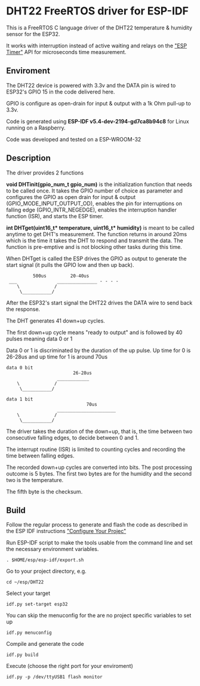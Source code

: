 # DHT22 FreeRTOS driver for ESP-IDF
This is a FreeRTOS C language driver of the DHT22 temperature & humidity sensor for the ESP32.

It works with interruption instead of active waiting and relays on 
the ["ESP Timer"](https://docs.espressif.com/projects/esp-idf/en/stable/esp32/api-reference/system/esp_timer.html) API for microseconds time measurement.

## Enviroment
The DHT22 device is powered with 3.3v and the DATA pin is wired to ESP32's GPIO 15 in the code delivered here.

GPIO is configure as open-drain for input & output with a 1k Ohm pull-up to 3.3v.

Code is generated using **ESP-IDF v5.4-dev-2194-gd7ca8b94c8** for Linux running on a Raspberry.

Code was developed and tested on a ESP-WROOM-32

## Description
The driver provides 2 functions

**void DHTinit(gpio_num_t gpio_num)**
is the initialization function that needs to be called once. It takes the GPIO number of choice as parameter and configures the GPIO as open drain for input & output (GPIO_MODE_INPUT_OUTPUT_OD), enables the pin for interruptions on falling edge (GPIO_INTR_NEGEDGE), enables the interruption handler function (ISR), and starts the ESP timer.

**int DHTget(uint16_t\* temperature, uint16_t\* humidity)**
is meant to be called anytime to get DHT's measurement. The function returns in around 20ms 
which is the time it takes the DHT to respond and transmit the data. The function is pre-emptive and is not blocking other tasks during this time.

When DHTget is called the ESP drives the GPIO as output to generate the start signal (it pulls the GPIO low and then up back).

```
          500us         20-40us   
 ___               _______________ - - - -
    \             /    
     \___________/                 
```
 
After the ESP32's start signal the DHT22 drives the DATA wire to send back the response. 

The DHT generates 41 down+up cycles.

The first down+up cycle means "ready to output" and is followed by 40 pulses meaning data 0 or 1

Data 0 or 1 is discriminated by the duration of the up pulse. Up time for 0 is 26-28us and up time for 1 is around 70us

```
data 0 bit
                         26-28us   
                   ____________
    \             /    
     \___________/                 

data 1 bit
                              70us   
                   ______________________ 
    \             /    
     \___________/    
```
The driver takes the duration of the down+up, that is, the time between two consecutive falling edges, to decide between 0 and 1.

The interrupt routine (ISR) is limited to counting cycles and recording the time between falling edges.

The recorded down+up cycles are converted into bits. The post processing outcome is 5 bytes. The first two bytes are for the humidity and the second two is the temperature. 

The fifth byte is the checksum.


## Build
Follow the regular process to generate and flash the code as described in the ESP IDF instructions ["Configure Your Projec"](https://docs.espressif.com/projects/esp-idf/en/latest/esp32/get-started/linux-macos-setup.html#configure-your-project)

Run ESP-IDF script to make the tools usable from the command line and set the necessary environment variables.
```console
. $HOME/esp/esp-idf/export.sh
```
Go to your project directory, e.g.
```console
cd ~/esp/DHT22
```
Select your target
```console
idf.py set-target esp32
```
You can skip the menuconfig for the are no project specific variables to set up
```console
idf.py menuconfig
```
Compile and generate the code
```console
idf.py build
```
Execute (choose the right port for your enviroment)
```console
idf.py -p /dev/ttyUSB1 flash monitor
```

